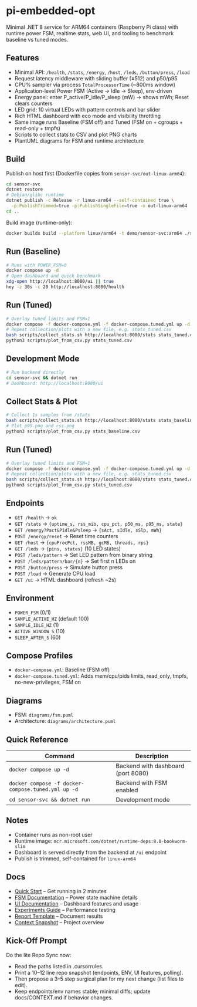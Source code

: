 # pi-embedded-opt

Minimal .NET 8 service for ARM64 containers (Raspberry Pi class) with runtime power FSM, realtime stats, web UI, and tooling to benchmark baseline vs tuned modes.

## Features
- Minimal API: `/health`, `/stats`, `/energy`, `/host`, `/leds`, `/button/press`, `/load`
- Request latency middleware with sliding buffer (≤512) and p50/p95
- CPU% sampler via process `TotalProcessorTime` (~800ms window)
- Application-level Power FSM (Active → Idle → Sleep), env-driven
- Energy panel: enter P_active/P_idle/P_sleep (mW) → shows mWh; Reset clears counters
- LED grid: 10 virtual LEDs with pattern controls and bar slider
- Rich HTML dashboard with eco mode and visibility throttling
- Same image runs Baseline (FSM off) and Tuned (FSM on + cgroups + read-only + tmpfs)
- Scripts to collect stats to CSV and plot PNG charts
- PlantUML diagrams for FSM and runtime architecture

## Build
Publish on host first (Dockerfile copies from `sensor-svc/out-linux-arm64`):
```bash
cd sensor-svc
dotnet restore
# Debian/glibc runtime
dotnet publish -c Release -r linux-arm64 --self-contained true \
  -p:PublishTrimmed=true -p:PublishSingleFile=true -o out-linux-arm64
cd ..
```
Build image (runtime-only):
```bash
docker buildx build --platform linux/arm64 -t demo/sensor-svc:arm64 ./sensor-svc
```

## Run (Baseline)
```bash
# Runs with POWER_FSM=0
docker compose up -d
# Open dashboard and quick benchmark
xdg-open http://localhost:8080/ui || true
hey -z 30s -c 20 http://localhost:8080/health
```

## Run (Tuned)
```bash
# Overlay tuned limits and FSM=1
docker compose -f docker-compose.yml -f docker-compose.tuned.yml up -d --build
# Repeat collection/plots with a new file, e.g. stats_tuned.csv
bash scripts/collect_stats.sh http://localhost:8080/stats stats_tuned.csv
python3 scripts/plot_from_csv.py stats_tuned.csv
```

## Development Mode
```bash
# Run backend directly
cd sensor-svc && dotnet run
# Dashboard: http://localhost:8080/ui
```

## Collect Stats & Plot
```bash
# Collect 1s samples from /stats
bash scripts/collect_stats.sh http://localhost:8080/stats stats_baseline.csv
# Plot p95.png and rss.png
python3 scripts/plot_from_csv.py stats_baseline.csv
```

## Run (Tuned)
```bash
# Overlay tuned limits and FSM=1
docker compose -f docker-compose.yml -f docker-compose.tuned.yml up -d --build
# Repeat collection/plots with a new file, e.g. stats_tuned.csv
bash scripts/collect_stats.sh http://localhost:8080/stats stats_tuned.csv
python3 scripts/plot_from_csv.py stats_tuned.csv
```

## Endpoints
- `GET /health` → `ok`
- `GET /stats` → `{uptime_s, rss_mib, cpu_pct, p50_ms, p95_ms, state}`
- `GET /energy?Pact&Pidle&Psleep` → `{sAct, sIdle, sSlp, mWh}`
- `POST /energy/reset` → Reset time counters
- `GET /host` → `{cpuProcPct, rssMB, gcMB, threads, rps}`
- `GET /leds` → `{pins, states}` (10 LED states)
- `POST /leds/pattern` → Set LED pattern from binary string
- `POST /leds/pattern/bar/{n}` → Set first n LEDs on
- `POST /button/press` → Simulate button press
- `POST /load` → Generate CPU load
- `GET /ui` → HTML dashboard (refresh ~2s)

## Environment
- `POWER_FSM` (0/1)
- `SAMPLE_ACTIVE_HZ` (default 100)
- `SAMPLE_IDLE_HZ` (1)
- `ACTIVE_WINDOW_S` (10)
- `SLEEP_AFTER_S` (60)

## Compose Profiles
- `docker-compose.yml`: Baseline (FSM off)
- `docker-compose.tuned.yml`: Adds mem/cpu/pids limits, read_only, tmpfs, no-new-privileges, FSM on

## Diagrams
- FSM: `diagrams/fsm.puml`
- Architecture: `diagrams/architecture.puml`

## Quick Reference

| Command | Description |
|---------|-------------|
| `docker compose up -d` | Backend with dashboard (port 8080) |
| `docker compose -f docker-compose.tuned.yml up -d` | Backend with FSM enabled |
| `cd sensor-svc && dotnet run` | Development mode |

## Notes
- Container runs as non-root user
- Runtime image: `mcr.microsoft.com/dotnet/runtime-deps:8.0-bookworm-slim`
- Dashboard is served directly from the backend at `/ui` endpoint
- Publish is trimmed, self-contained for `linux-arm64`

## Docs
- [Quick Start](docs/QUICKSTART.md) – Get running in 2 minutes
- [FSM Documentation](docs/FSM.md) – Power state machine details
- [UI Documentation](docs/UI.md) – Dashboard features and usage
- [Experiments Guide](docs/EXPERIMENTS.md) – Performance testing
- [Report Template](docs/REPORT_TEMPLATE.md) – Document results
- [Context Snapshot](docs/CONTEXT_SNAPSHOT.md) – Project overview

## Kick-Off Prompt 
Do the lite Repo Sync now:
- Read the paths listed in .cursorrules.
- Print a 10–12 line repo snapshot (endpoints, ENV, UI features, polling).
- Then propose a 3–5 step surgical plan for my next change (list files to edit).
- Keep endpoints/env names stable; minimal diffs; update docs/CONTEXT.md if behavior changes.
